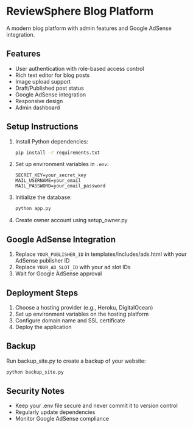 # ReviewSphere Blog Platform

A modern blog platform with admin features and Google AdSense integration.

## Features

- User authentication with role-based access control
- Rich text editor for blog posts
- Image upload support
- Draft/Published post status
- Google AdSense integration
- Responsive design
- Admin dashboard

## Setup Instructions

1. Install Python dependencies:
   ```bash
   pip install -r requirements.txt
   ```

2. Set up environment variables in `.env`:
   ```
   SECRET_KEY=your_secret_key
   MAIL_USERNAME=your_email
   MAIL_PASSWORD=your_email_password
   ```

3. Initialize the database:
   ```bash
   python app.py
   ```

4. Create owner account using setup_owner.py

## Google AdSense Integration

1. Replace `YOUR_PUBLISHER_ID` in templates/includes/ads.html with your AdSense publisher ID
2. Replace `YOUR_AD_SLOT_ID` with your ad slot IDs
3. Wait for Google AdSense approval

## Deployment Steps

1. Choose a hosting provider (e.g., Heroku, DigitalOcean)
2. Set up environment variables on the hosting platform
3. Configure domain name and SSL certificate
4. Deploy the application

## Backup

Run backup_site.py to create a backup of your website:
```bash
python backup_site.py
```

## Security Notes

- Keep your .env file secure and never commit it to version control
- Regularly update dependencies
- Monitor Google AdSense compliance
